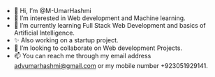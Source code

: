 - 👋 Hi, I’m @M-UmarHashmi
- 👀 I’m interested in Web development and Machine learning.
- 🌱 I’m currently learning Full Stack Web Development and basics of Artificial Intelligence.
- ✨ Also working on a startup project.
- 💞️ I’m looking to collaborate on Web development Projects.
- 📫 You can reach me through my email address advumarhashmi@gmail.com or my mobile number +923051929141.

<!---
M-UmarHashmi/M-UmarHashmi is a ✨ special ✨ repository because its `README.md` (this file) appears on your GitHub profile.
You can click the Preview link to take a look at your changes.
--->
